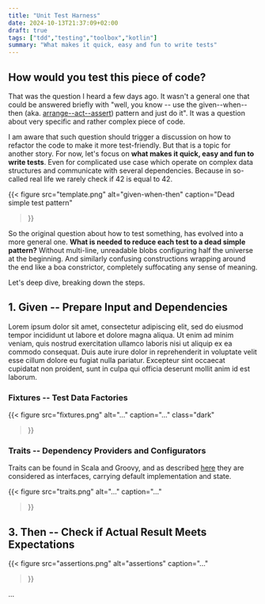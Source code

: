 ```yaml
---
title: "Unit Test Harness"
date: 2024-10-13T21:37:09+02:00
draft: true
tags: ["tdd","testing","toolbox","kotlin"]
summary: "What makes it quick, easy and fun to write tests"
---
```


## How would you test this piece of code?

That was the question I heard a few days ago. It wasn't a general one that 
could be answered briefly with "well, you know -- use the given--when--then 
(aka. [arrange--act--assert][arrange-act-assert]) pattern and just do it". 
It was a question about very specific and rather complex piece of code.

I am aware that such question should trigger a discussion on how to refactor 
the code to make it more test-friendly. But that is a topic for another story. 
For now, let's focus on **what makes it quick, easy and fun to write tests**. 
Even for complicated use case which operate on complex data structures and 
communicate with several dependencies. Because in so-called real life we rarely
check if 42 is equal to 42.

{{< figure
    src="template.png"
    alt="given-when-then"
    caption="Dead simple test pattern"
>}}

So the original question about how to test something, has evolved into a more
general one. **What is needed to reduce each test to a dead simple pattern?**
Without multi-line, unreadable blobs configuring half the universe at the 
beginning. And similarly confusing constructions wrapping around the end
like a boa constrictor, completely suffocating any sense of meaning.

Let's deep dive, breaking down the steps.

## 1. Given -- Prepare Input and Dependencies

Lorem ipsum dolor sit amet, consectetur adipiscing elit, sed do eiusmod tempor
incididunt ut labore et dolore magna aliqua. Ut enim ad minim veniam, quis
nostrud exercitation ullamco laboris nisi ut aliquip ex ea commodo consequat.
Duis aute irure dolor in reprehenderit in voluptate velit esse cillum dolore
eu fugiat nulla pariatur. Excepteur sint occaecat cupidatat non proident, sunt
in culpa qui officia deserunt mollit anim id est laborum.

### Fixtures -- Test Data Factories

{{< figure
    src="fixtures.png"
    alt="..."
    caption="..."
    class="dark"
>}}

### Traits -- Dependency Providers and Configurators

Traits can be found in Scala and Groovy, and as described [here][groovy-traits]
they are considered as interfaces, carrying default implementation and state.

{{< figure
    src="traits.png"
    alt="..."
    caption="..."
>}}

## 3. Then -- Check if Actual Result Meets Expectations

{{< figure
    src="assertions.png"
    alt="assertions"
    caption="..."
>}}

...

[groovy-traits]: https://www.baeldung.com/groovy-traits
[arrange-act-assert]: https://automationpanda.com/2020/07/07/arrange-act-assert-a-pattern-for-writing-good-tests

